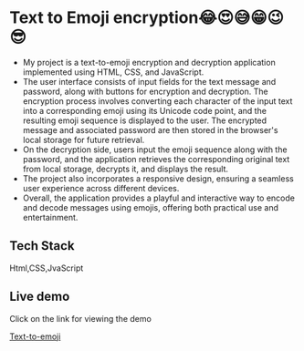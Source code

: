 
# Text to Emoji encryption😂😍😅😁😉😎

- My project is a text-to-emoji encryption and decryption application implemented using HTML, CSS, and JavaScript.
- The user interface consists of input fields for the text message and password, along with buttons for encryption and decryption. The encryption process involves converting each character of the input text into a corresponding emoji using its Unicode code point, and the resulting emoji sequence is displayed to the user.  The encrypted message and associated password are then stored in the browser's local storage for future retrieval.
- On the decryption side, users input the emoji sequence along with the password, and the application retrieves the corresponding original text from local storage, decrypts it, and displays the result.
- The project also incorporates a responsive design, ensuring a seamless user experience across different devices. 
- Overall, the application provides a playful and interactive way to encode and decode messages using emojis, offering both practical use and entertainment.
## Tech Stack

Html,CSS,JvaScript


## Live demo

Click on the link for viewing the demo

[Text-to-emoji](https://parimala-katasani.github.io/Text_to_image_encryption/)
